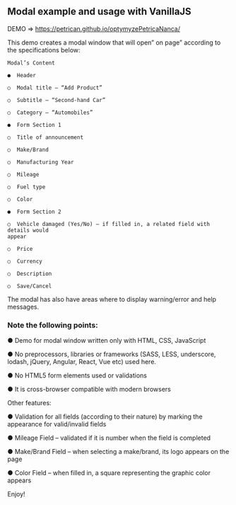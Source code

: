 
  ## Modal example and usage with VanillaJS
  
  DEMO => https://petrican.github.io/optymyzePetricaNanca/
  
  This demo creates a modal window that will open” on page” according to the specifications below: 
     
    Modal’s Content 
     
    ●  Header 
     
    ○  Modal title – “Add Product” 
     
    ○  Subtitle – “Second-hand Car” 
     
    ○  Category – “Automobiles” 
     
    ●  Form Section 1 
     
    ○  Title of announcement 
     
    ○  Make/Brand 
     
    ○  Manufacturing Year 
     
    ○  Mileage 
     
    ○  Fuel type 
     
    ○  Color 
     
    ●  Form Section 2 
     
    ○  Vehicle damaged (Yes/No) – if filled in, a related field with details would 
    appear 
     
    ○  Price 
     
    ○  Currency 
     
    ○  Description 
     
    ○  Save/Cancel 
     
  The modal has also have areas where to display warning/error and help messages. 

 ### Note the following points: 
  
●  Demo for modal window written only with HTML, CSS, JavaScript

●  No preprocessors, libraries or frameworks (SASS, LESS, underscore, lodash, jQuery, Angular, React, Vue etc) used here. 

●  No HTML5 form elements used or validations 

●  It is cross-browser compatible with modern browsers


  Other features: 


●  Validation  for  all  fields  (according  to  their  nature)  by  marking  the  appearance  for 
valid/invalid fields 

 
●  Mileage Field – validated if it is number when the field is completed 

 
●  Make/Brand  Field  –  when  selecting  a  make/brand,  its  logo appears on the page 

 
●  Color Field – when filled in, a square representing the graphic color appears 

Enjoy!
